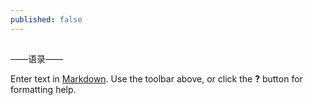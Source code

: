 ```yaml
---
published: false
---
```

## 
——语录——








Enter text in [Markdown](http://daringfireball.net/projects/markdown/). Use the toolbar above, or click the **?** button for formatting help.
